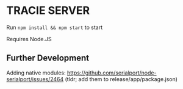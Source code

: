 # TRACIE SERVER

Run `npm install && npm start` to start

Requires Node.JS

## Further Development

Adding native modules: https://github.com/serialport/node-serialport/issues/2464 (tldr; add them to release/app/package.json)